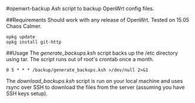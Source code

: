 #openwrt-backup
Ash script to backup OpenWrt config files.

##Requirements
Should work with any release of OpenWrt.
Tested on 15.05 Chaos Calmer.
```
opkg update
opkg install git-http
```
##Usage
The *generate_backups.ksh* script backs up the /etc directory using tar. The script runs out of root's crontab once a month.

`0 5 * * * /backup/generate_backups.ksh >/dev/null 2>&1`


The *download_backups.ksh* script is run on your local machine and uses rsync over SSH to download the files from the server (assuming you have SSH keys setup).

